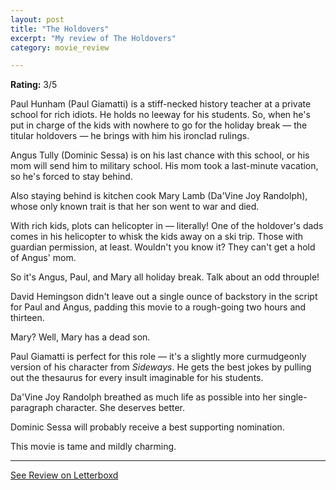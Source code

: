 ```yaml
---
layout: post
title: "The Holdovers"
excerpt: "My review of The Holdovers"
category: movie_review

---
```


**Rating:** 3/5

Paul Hunham (Paul Giamatti) is a stiff-necked history teacher at a private school for rich idiots. He holds no leeway for his students. So, when he's put in charge of the kids with nowhere to go for the holiday break — the titular holdovers — he brings with him his ironclad rulings.

Angus Tully (Dominic Sessa) is on his last chance with this school, or his mom will send him to military school. His mom took a last-minute vacation, so he's forced to stay behind.

Also staying behind is kitchen cook Mary Lamb (Da'Vine Joy Randolph), whose only known trait is that her son went to war and died.

With rich kids, plots can helicopter in — literally! One of the holdover's dads comes in his helicopter to whisk the kids away on a ski trip. Those with guardian permission, at least. Wouldn't you know it? They can't get a hold of Angus' mom.

So it's Angus, Paul, and Mary all holiday break. Talk about an odd throuple!

David Hemingson didn't leave out a single ounce of backstory in the script for Paul and Angus, padding this movie to a rough-going two hours and thirteen.

Mary? Well, Mary has a dead son.

Paul Giamatti is perfect for this role — it's a slightly more curmudgeonly version of his character from <i>Sideways</i>. He gets the best jokes by pulling out the thesaurus for every insult imaginable for his students.

Da'Vine Joy Randolph breathed as much life as possible into her single-paragraph character. She deserves better.

Dominic Sessa will probably receive a best supporting nomination.

This movie is tame and mildly charming.

<hr>

[See Review on Letterboxd](https://boxd.it/5aNE7f)
